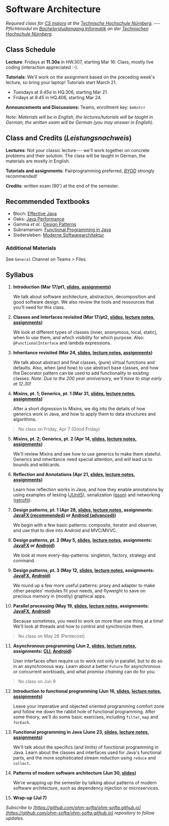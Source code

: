 # Software Architecture


_Required class for [CS majors](https://www.th-nuernberg.de/fakultaeten/in/studium/bachelorstudiengang-informatik/) at the [Technische Hochschule Nürnberg](https://www.th-nuernberg.de). --- Pflichtmodul im [Bachelorstudiengang Informatik](https://www.th-nuernberg.de/fakultaeten/in/studium/bachelorstudiengang-informatik/) an der [Technischen Hochschule Nürnberg](https://www.th-nuernberg.de)._


## Class Schedule

**Lecture**: Fridays at **11.30a** in HW.307, starting Mar 16: Class, mostly live coding (interaction appreciated :-).


**Tutorials**: We'll work on the assignment based on the preceding week's lecture, so bring your laptop! Tutorials start March 21. 
- Tuesdays at *9.45a* in HQ.306, starting Mar 21.
- Fridays at *9.45* in HQ.406, starting Mar 24.

**Announcements and Discussions:** Teams, enrollment key: `bmkntrr`

_Note: Materials will be in English, the lectures/tutorials will be taught in German; the written exam will be German (you may answer in English)._


## Class and Credits (_Leistungsnachweis_)

**Lectures**: Not your classic lecture--- we'll work together on concrete problems and their solution. 
The class will be taught in German, the materials are mostly in English.

**Tutorials and assignments**: Pairprogramming preferred, [_BYOD_](https://en.wikipedia.org/wiki/Bring_your_own_device) strongly recommended!

**Credits**: written exam (90') at the end of the semester.


## Recommended Textbooks

- Bloch: [Effective Java](https://www.amazon.de/Effective-Java-2nd-Programming-Language/dp/0321356683/)
- Oaks: [Java Performance](https://www.amazon.de/Java-Performance-The-Definitive-Guide/dp/1449358454/)
- Gamma _et al._: [Design Patterns](https://www.amazon.de/Patterns-Elements-Reusable-Object-Oriented-Software/dp/0201633612/)
- Subramaniam: [Functional Programming in Java](https://www.amazon.de/Functional-Programming-Java-Harnessing-Expressions/dp/1937785467/)
- Siedersleben: [Moderne Softwarearchitektur](https://www.amazon.de/Moderne-Software-Architektur-Umsichtig-planen-robust/dp/3898642925/)


### Additional Materials

See `General` Channel on Teams > Files.


## Syllabus
1. **Introduction (Mar 17/pt1, [slides](/01s-intro/), [assignments](https://github.com/ohm-softa/01-tools/))**
	
	We talk about software architecture, abstraction, decomposition and good software design.
	We also review the tools and ressources that you'll need for this class.

2. **Classes and Interfaces revisited (Mar 17/pt2, [slides](/02s-classes-interfaces/), [lecture notes](/02ln-classes-interfaces/), [assignments](https://github.com/ohm-softa/02-classes-interfaces/))**
	
	We look at different types of classes (inner, anonymous, local, static), when to use them, and which visibility for which purpose.
	Also: `@FunctionalInterface` and lambda expressions.

3. **Inheritance revisited (Mar 24, [slides](/03s-inheritance/), [lecture notes](/03ln-inheritance/), [assignments](https://github.com/ohm-softa/03-inheritance))**
	
	We talk about abstract and final classes, (pure) virtual functions and defaults.
	Also, when (and how) to use abstract base classes, and how the Decorator pattern can be used to add functionality to existing classes.
	_Note: Due to the 200 year anniversary, we'll have to stop early at 12.30!_

4. **Mixins, pt. 1; Generics, pt. 1 (Mar 31, [slides](/04s-generics-1/), [lecture notes](/04ln-generics-1/), [assignments](https://github.com/ohm-softa/04-generics))**
	
	After a short digression to Mixins, we dig into the details of how generics work in Java, and how to apply them to data structures and algorithms.

> No class on Friday, Apr 7 (Good Friday)

5. **Mixins, pt. 2; Generics, pt. 2 (Apr 14, [slides](/05s-generics-2/), [lecture notes](/05ln-generics-2/), [assignments](https://github.com/ohm-softa/05-generics-bounds))**
	
	We'll review Mixins and see how to use generics to make them stateful.
	Generics and inheritance need special attention, and will lead us to bounds and wildcards.

6. **Reflection and Annotations (Apr 21, [slides](/06s-reflection-annotations/), [lecture notes](/06ln-reflection-annotations/), [assignments](https://github.com/ohm-softa/06-annotations-reflection))**
	
	Learn how reflection works in Java, and how they enable annotations by using examples of testing ([JUnit5](http://junit.org/junit5/)), serialization ([gson](https://github.com/google/gson)) and networking ([retrofit](https://github.com/square/retrofit)).

7. **Design patterns, pt. 1 (Apr 28, [slides](/07s-iterator-composite-observer/), [lecture notes](/07ln-iterator-composite-observer/), assignments: [JavaFX (recommended)](https://github.com/ohm-softa/07-composite-observer-jfx) or [Android (advanced)](https://github.com/ohm-softa/07-composite-observer-android))**

	We begin with a few basic patterns: composite, iterator and observer, and use that to dive into Android and MVC/MVVC.

8. **Design patterns, pt. 2 (May 5, [slides](/08s-singleton-factory-strategy-command/), [lecture notes](/08ln-singleton-factory-strategy-command/), assignments: [JavaFX](https://github.com/ohm-softa/08-singleton-factory-strategy-jfx) or [Android](https://github.com/ohm-softa/08-singleton-factory-strategy-android))**

	We look at more every-day-patterns: singleton, factory, strategy and command.

9. **Design patterns, pt. 3 (May 12, [slides](/09s-proxy-adapter-flyweight/), [lecture notes](/09ln-proxy-adapter-flyweight/), assignments: [JavaFX](https://github.com/ohm-softa/09-adapter-flyweight-jfx), [Android](https://github.com/ohm-softa/09-adapter-flyweight-android))**
	
	We round up a few more useful patterns: proxy and adapter to make other peoples' modules fit your needs, and flyweight to save on precious memory in (mostly) graphical apps.

10. **Parallel processing (May 19, [slides](/10s-threads/), [lecture notes](/10ln-threads/), assignments: [JavaFX](https://github.com/ohm-softa/10-threads-jfx), [Android](https://github.com/ohm-softa/10-threads-android))**

	Because sometimes, you need to work on more than one thing at a time!
	We'll look at threads and how to control and synchronize them.

> No class on May 26 (Pentecost)

11. **Asynchronous programming (Jun 2, [slides](/11s-futures/), [lecture notes](/11ln-futures/), assignments: [CLI](https://github.com/ohm-softa/11-futures-cli), [Android](https://github.com/ohm-softa/11-futures-android))**

	User interfaces often require us to work not only in parallel, but to do so in an asynchronous way.
	Learn about a better `Future` for asynchronous or concurrent workloads, and what _promise chaining_ can do for you.

> No class on Jun 9

12. **Introduction to functional programming (Jun 16, [slides](/12s-fp1/), [lecture notes](/12ln-fp1/), [assignments](https://github.com/ohm-softa/12-functional-cli))**
	
	Leave your imperative and objected oriented programming comfort zone and follow me down the rabbit hole of functional programming.
	After some theory, we'll do some basic exercises, including `filter`, `map` and `forEach`.

13. **Functional programming in Java (June 23, [slides](/13s-fp2/), [lecture notes](/13ln-fp2/), [assignments](https://github.com/ohm-softa/13-map-reduce-collect))**

	We'll talk about the specifics (and limits) of functional programming in Java.
	Learn about the classes and interfaces used for Java's functional parts, and the more sophisticated stream reduction using `reduce` and `collect`.


14. **Patterns of modern software architecture (Jun 30, [slides](/15s-patterns-of-modern-software-architecture/))**
	
	We're wrapping up the semester by talking about patterns of modern software architecture, such as dependency injection or microservices.

15. **Wrap-up (Jul 7)**

_Subscribe to [https://github.com/ohm-softa/ohm-softa.github.io](https://github.com/ohm-softa/ohm-softa.github.io) repository to follow updates._
